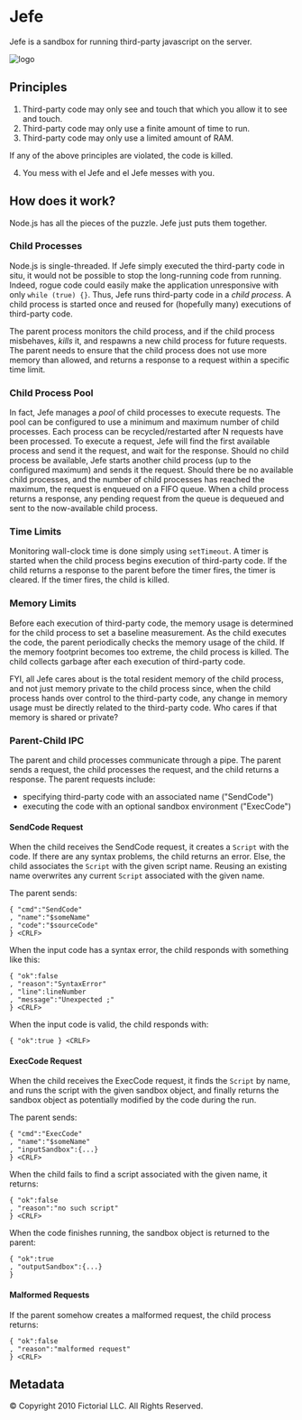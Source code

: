 # Jefe

Jefe is a sandbox for running third-party javascript on the server.

![logo](http://github.com/fictorial/jefe/raw/master/jefe.png)

## Principles

1. Third-party code may only see and touch that which you allow it to see and touch.
2. Third-party code may only use a finite amount of time to run.
3. Third-party code may only use a limited amount of RAM.

If any of the above principles are violated, the code is killed.

4. You mess with el Jefe and el Jefe messes with you.

## How does it work?

Node.js has all the pieces of the puzzle.  Jefe just puts them together.

### Child Processes

Node.js is single-threaded. If Jefe simply executed the third-party code in
situ, it would not be possible to stop the long-running code from running.
Indeed, rogue code could easily make the application unresponsive with only
`while (true) {}`.  Thus, Jefe runs third-party code in a *child process*.
A child process is started once and reused for (hopefully many) executions of
third-party code. 

The parent process monitors the child process, and if the child process
misbehaves, *kills* it, and respawns a new child process for future requests.
The parent needs to ensure that the child process does not use more memory than
allowed, and returns a response to a request within a specific time limit.

### Child Process Pool

In fact, Jefe manages a *pool* of child processes to execute requests. The pool
can be configured to use a minimum and maximum number of child processes. Each
process can be recycled/restarted after N requests have been processed.  To 
execute a request, Jefe will find the first available process and send it the
request, and wait for the response.  Should no child process be available,
Jefe starts another child process (up to the configured maximum) and sends it
the request.  Should there be no available child processes, and the number of
child processes has reached the maximum, the request is enqueued on a FIFO queue.
When a child process returns a response, any pending request from the queue
is dequeued and sent to the now-available child process.

### Time Limits

Monitoring wall-clock time is done simply using `setTimeout`.  A timer is
started when the child process begins execution of third-party code.  If the
child returns a response to the parent before the timer fires, the timer is
cleared.  If the timer fires, the child is killed.

### Memory Limits

Before each execution of third-party code, the memory usage is determined for
the child process to set a baseline measurement.  As the child executes the
code, the parent periodically checks the memory usage of the child.  If the
memory footprint becomes too extreme, the child process is killed.  The child
collects garbage after each execution of third-party code.

FYI, all Jefe cares about is the total resident memory of the child process,
and not just memory private to the child process since, when the child
process hands over control to the third-party code, any change in memory usage
must be directly related to the third-party code.  Who cares if that memory is
shared or private? 

### Parent-Child IPC 

The parent and child processes communicate through a pipe.  The parent sends
a request, the child processes the request, and the child returns a response.
The parent requests include:

* specifying third-party code with an associated name ("SendCode")
* executing the code with an optional sandbox environment ("ExecCode")

#### SendCode Request

When the child receives the SendCode request, it creates a `Script` with the
code. If there are any syntax problems, the child returns an error.  Else, the
child associates the `Script` with the given script name.  Reusing an existing
name overwrites any current `Script` associated with the given name.

The parent sends:

    { "cmd":"SendCode"
    , "name":"$someName"
    , "code":"$sourceCode"
    } <CRLF>

When the input code has a syntax error, the child responds with something like this:

    { "ok":false
    , "reason":"SyntaxError"
    , "line":lineNumber
    , "message":"Unexpected ;"
    } <CRLF>

When the input code is valid, the child responds with:

    { "ok":true } <CRLF>

#### ExecCode Request

When the child receives the ExecCode request, it finds the `Script` by name,
and runs the script with the given sandbox object, and finally returns the
sandbox object as potentially modified by the code during the run.

The parent sends:

    { "cmd":"ExecCode"
    , "name":"$someName"
    , "inputSandbox":{...}
    } <CRLF>

When the child fails to find a script associated with the given name, it returns:

    { "ok":false
    , "reason":"no such script"
    } <CRLF>

When the code finishes running, the sandbox object is returned to the parent:

    { "ok":true
    , "outputSandbox":{...}
    }

#### Malformed Requests

If the parent somehow creates a malformed request, the child process returns:

    { "ok":false
    , "reason":"malformed request"
    } <CRLF>

## Metadata

© Copyright 2010 Fictorial LLC. All Rights Reserved.

